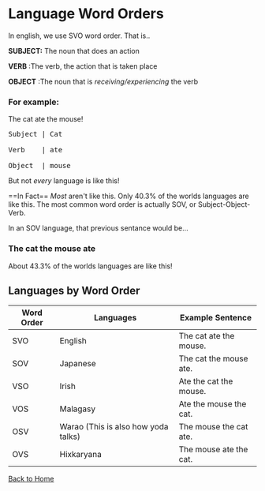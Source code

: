 # Language Word Orders

In english, we use SVO word order. That is..

**SUBJECT:** The noun that does an action

**VERB** 
:The verb, the action that is taken place

**OBJECT**
:The noun that is *receiving/experiencing* the verb

### For example:

The cat ate the mouse!

<pre>
Subject | Cat

Verb    | ate

Object  | mouse
</pre>

 
But not *every* language is like this!

==In Fact==
*Most* aren't like this. Only 40.3% of the worlds languages are like this. The most common word order is actually SOV, or Subject-Object-Verb.

In an SOV language, that previous sentance would be...

### The cat the mouse ate

About 43.3% of the worlds languages are like this!

## Languages by Word Order

| Word Order | Languages      | Example Sentence           |
|------------|----------------|----------------------------|
| SVO | English | The cat ate the mouse.          |
| SOV | Japanese | The cat the mouse ate. |
| VSO | Irish | Ate the cat the mouse. |
| VOS | Malagasy | Ate the mouse the cat. |
| OSV | Warao (This is also how yoda talks) | The mouse the cat ate. |
| OVS | Hixkaryana | The mouse ate the cat.|

[Back to Home](README.md)
